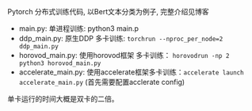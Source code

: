 
Pytorch 分布式训练代码, 以Bert文本分类为例子, 完整介绍见博客

- main.py: 单进程训练: python3 main.p
- ddp_main.py: 原生DDP 多卡训练: `torchrun --nproc_per_node=2 ddp_main.py`
- horovod_main.py: 使用horovod框架 多卡训练： `horovodrun -np 2 python3 horovod_main.py`
- accelerate_main.py: 使用accelerate框架多卡训练：`accelerate launch accelerate_main.py` (首先需要配置acclerate config)

单卡运行的时间大概是双卡的二倍。
